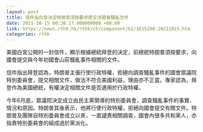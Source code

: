 ```yaml
---
layout: post
title: 信件指白宮決定特朗普須按要求提交涉國會騷亂文件
date: 2021-10-15 00:38:17.000000000 +08:00
link: https://news.rthk.hk/rthk/ch/component/k2/1615268-20211015.htm
categories: rthk
---
```


美國白宮公開的一封信件，顯示根據總統拜登的決定，前總統特朗普須按要求，向國會提交與今年初國會山莊騷亂事件相關的文件。

信件指出拜登認為，特朗普主張行使行政特權，拒絕向調查騷亂事件的國會眾議院特別委員會，提交相關文件，做法不符合美國利益，理由亦不正當。專家認為，拜登作為美國總統，有權決定相關文件是否適用於行政特權。

今年6月底，眾議院決定成立由民主黨領導的特別委員會，調查騷亂事件的事實、情況和原因。特朗普其後表示，他將行使行政特權，拒絕向國會提交有關文件。特朗普及團隊自特別委員會成立以來，一直譴責相關調查，國會內很多共和黨人，亦指責特別委員會的組成過於黨派化。

